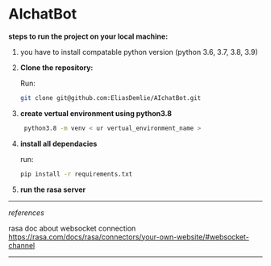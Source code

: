 # AIchatBot

**steps to run the project on your local machine:**
1. you have to install compatable python version
  (python 3.6, 3.7, 3.8, 3.9)

2. **Clone the repository:**
      
      Run:
    ``` bash 
    git clone git@github.com:EliasDemlie/AIchatBot.git
3. **create vertual environment using python3.8**
   ```bash
    python3.8 -m venv < ur vertual_environment_name >
4. **install all dependacies**
     
     run:
   ``` bash  
   pip install -r requirements.txt
 5. **run the rasa server**



--------------------------------------------------------------------------------
 *references*

rasa doc about websocket connection
https://rasa.com/docs/rasa/connectors/your-own-website/#websocket-channel

--------------------------------------------------------------------------------

